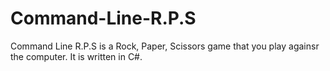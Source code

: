 # Command-Line-R.P.S
Command Line R.P.S is a Rock, Paper, Scissors game that you play againsr the computer.          It is written in C#.
